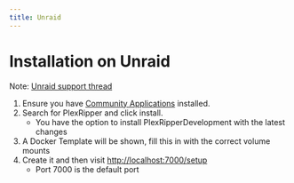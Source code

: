 ```yaml
---
title: Unraid
---
```


# Installation on Unraid

Note: [Unraid support thread](https://forums.unraid.net/topic/114103-support-plexripper-the-best-cross-platform-plex-media-downloader-there-is/)

1. Ensure you have [Community Applications](https://unraid.net/community/apps?q=plexripper#r) installed.
2. Search for PlexRipper and click install.
    - You have the option to install PlexRipperDevelopment with the latest changes
3. A Docker Template will be shown, fill this in with the correct volume mounts
4. Create it and then visit [http://localhost:7000/setup](http://localhost:7000/setup)
    - Port 7000 is the default port

